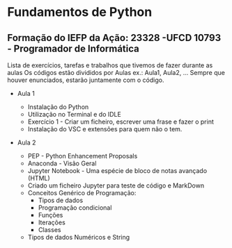 
# Fundamentos de Python


## Formação do IEFP da Ação: 23328 -UFCD 10793 - Programador de Informática 


Lista de exercícios, tarefas e trabalhos que tivemos de fazer durante as aulas
Os códigos estão divididos por Aulas ex.: Aula1, Aula2, ...
Sempre que houver enunciados, estarão juntamente com o código.

- Aula 1
    - Instalação do Python
    - Utilização no Terminal e do IDLE 
    - Exercício 1 - Criar um ficheiro, escrever uma frase e fazer o print
    - Instalação do VSC e extensões para quem não o tem.

- Aula 2
    - PEP - Python Enhancement Proposals
    - Anaconda - Visão Geral
    - Jupyter Notebook - Uma espécie de bloco de notas avançado (HTML)
    - Criado um ficheiro Jupyter para teste de código e MarkDown
    - Conceitos Genérico de Programação:
        - Tipos de dados  
        - Programação condicional  
        - Funções  
        - Iterações  
        - Classes
    - Tipos de dados Numéricos e String
